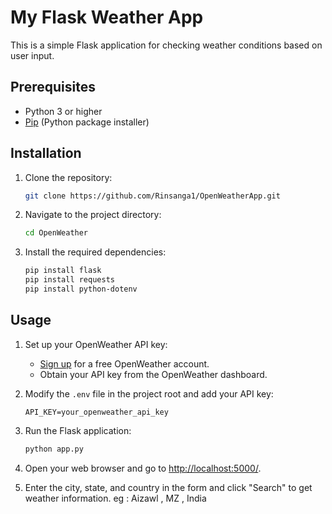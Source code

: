 
# My Flask Weather App

This is a simple Flask application for checking weather conditions based on user input.

## Prerequisites

- Python 3 or higher
- [Pip](https://pip.pypa.io/en/stable/installation/) (Python package installer)

## Installation

1. Clone the repository:

    ```bash
    git clone https://github.com/Rinsanga1/OpenWeatherApp.git
    ```

2. Navigate to the project directory:

    ```bash
    cd OpenWeather
    ```

3. Install the required dependencies:

    ```bash
    pip install flask
    pip install requests 
    pip install python-dotenv

    ```

## Usage

1. Set up your OpenWeather API key:

    - [Sign up](https://home.openweathermap.org/users/sign_up) for a free OpenWeather account.
    - Obtain your API key from the OpenWeather dashboard.

2. Modify the `.env` file in the project root and add your API key:

    ```dotenv
    API_KEY=your_openweather_api_key
    ```

3. Run the Flask application:

    ```bash
    python app.py
    ```

4. Open your web browser and go to [http://localhost:5000/](http://localhost:5000/).

5. Enter the city, state, and country in the form and click "Search" to get weather information. eg : Aizawl , MZ , India
